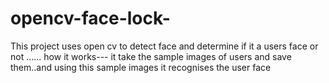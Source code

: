 # opencv-face-lock-
This project uses open cv to detect face and determine if it a users face or not ...... how it works--- it take the sample images of users and save them..and using this sample images it recognises the user face
